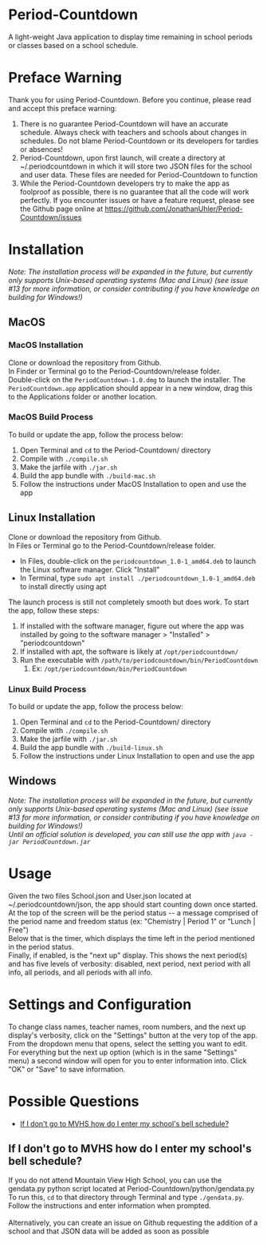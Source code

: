 # Period-Countdown
A light-weight Java application to display time remaining in school periods or classes based on a school schedule.


# Preface Warning
Thank you for using Period-Countdown. Before you continue, please read and accept this preface warning:
1) There is no guarantee Period-Countdown will have an accurate schedule. Always check with teachers and schools about changes in schedules. Do not blame Period-Countdown or its developers for tardies or absences!
2) Period-Countdown, upon first launch, will create a directory at ~/.periodcountdown in which it will store two JSON files for the school and user data. These files are needed for Period-Countdown to function
3) While the Period-Countdown developers try to make the app as foolproof as possible, there is no guarantee that all the code will work perfectly. If you encounter issues or have a feature request, please see the Github page online at https://github.com/JonathanUhler/Period-Countdown/issues


# Installation
*Note: The installation process will be expanded in the future, but currently only supports Unix-based operating systems (Mac and Linux) (see issue #13 for more information, or consider contributing if you have knowledge on building for Windows!)*

## MacOS
### MacOS Installation
Clone or download the repository from Github.\
In Finder or Terminal go to the Period-Countdown/release folder.\
Double-click on the ```PeriodCountdown-1.0.dmg``` to launch the installer. The ```PeriodCountdown.app``` application should appear in a new window, drag this to the Applications folder or another location.

### MacOS Build Process
To build or update the app, follow the process below:
1) Open Terminal and ```cd``` to the Period-Countdown/ directory
2) Compile with ```./compile.sh```
3) Make the jarfile with ```./jar.sh```
4) Build the app bundle with ```./build-mac.sh```
5) Follow the instructions under MacOS Installation to open and use the app

## Linux Installation
Clone or download the repository from Github.\
In Files or Terminal go to the Period-Countdown/release folder.

* In Files, double-click on the ```periodcountdown_1.0-1_amd64.deb``` to launch the Linux software manager. Click "Install"
* In Terminal, type ```sudo apt install ./periodcountdown_1.0-1_amd64.deb``` to install directly using apt

The launch process is still not completely smooth but does work. To start the app, follow these steps:
1) If installed with the software manager, figure out where the app was installed by going to the software manager > "Installed" > "periodcountdown"
2) If installed with apt, the software is likely at ```/opt/periodcountdown/```
3) Run the executable with ```/path/to/periodcountdown/bin/PeriodCountdown```
   1) Ex: ```/opt/periodcountdown/bin/PeriodCountdown```

### Linux Build Process
To build or update the app, follow the process below:
1) Open Terminal and ```cd``` to the Period-Countdown/ directory
2) Compile with ```./compile.sh```
3) Make the jarfile with ```./jar.sh```
4) Build the app bundle with ```./build-linux.sh```
5) Follow the instructions under Linux Installation to open and use the app

## Windows
*Note: The installation process will be expanded in the future, but currently only supports Unix-based operating systems (Mac and Linux) (see issue #13 for more information, or consider contributing if you have knowledge on building for Windows!)*
\
*Until an official solution is developed, you can still use the app with ```java -jar PeriodCountdown.jar```*


# Usage
Given the two files School.json and User.json located at ~/.periodcountdown/json, the app should start counting down once started.\
At the top of the screen will be the period status -- a message comprised of the period name and freedom status (ex: "Chemistry | Period 1" or "Lunch | Free")\
Below that is the timer, which displays the time left in the period mentioned in the period status.\
Finally, if enabled, is the "next up" display. This shows the next period(s) and has five levels of verbosity: disabled, next period, next period with all info, all periods, and all periods with all info.


# Settings and Configuration
To change class names, teacher names, room numbers, and the next up display's verbosity, click on the "Settings" button at the very top of the app.\
From the dropdown menu that opens, select the setting you want to edit. For everything but the next up option (which is in the same "Settings" menu) a second window will open for you to enter information into. Click "OK" or "Save" to save information.


# Possible Questions
* [If I don't go to MVHS how do I enter my school's bell schedule?](#If-I-don't-go-to-MVHS-how-do-I-enter-my-school's-bell-schedule?)

## If I don't go to MVHS how do I enter my school's bell schedule?
If you do not attend Mountain View High School, you can use the gendata.py python script located at Period-Countdown/python/gendata.py\
To run this, ```cd``` to that directory through Terminal and type ```./gendata.py```.\
Follow the instructions and enter information when prompted.\
\
Alternatively, you can create an issue on Github requesting the addition of a school and that JSON data will be added as soon as possible